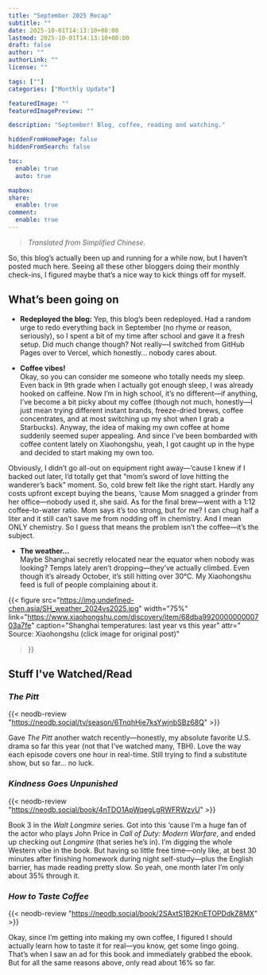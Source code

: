 ```yaml
---
title: "September 2025 Recap"
subtitle: ""
date: 2025-10-01T14:13:10+08:00
lastmod: 2025-10-01T14:13:10+08:00
draft: false
author: ""
authorLink: ""
license: ""

tags: [""]
categories: ["Monthly Update"]

featuredImage: ""
featuredImagePreview: ""

description: "September! Blog, coffee, reading and watching."

hiddenFromHomePage: false
hiddenFromSearch: false

toc:
  enable: true
  auto: true

mapbox:
share:
  enable: true
comment:
  enable: true
---
```


> *Translated from Simplified Chinese.*

So, this blog’s actually been up and running for a while now, but I haven’t posted much here. Seeing all these other bloggers doing their monthly check-ins, I figured maybe that’s a nice way to kick things off for myself.

## What’s been going on

- **Redeployed the blog:** Yep, this blog’s been redeployed. Had a random urge to redo everything back in September (no rhyme or reason, seriously), so I spent a bit of my time after school and gave it a fresh setup. Did much change though? Not really—I switched from GitHub Pages over to Vercel, which honestly... nobody cares about.

- **Coffee vibes!**</br>
Okay, so you can consider me someone who totally needs my sleep. Even back in 9th grade when I actually got enough sleep, I was already hooked on caffeine. Now I’m in high school, it’s no different—if anything, I’ve become a bit picky about my coffee (though not much, honestly—I just mean trying different instant brands, freeze-dried brews, coffee concentrates, and at most switching up my shot when I grab a Starbucks). Anyway, the idea of making my own coffee at home suddenly seemed super appealing. And since I've been bombarded with coffee content lately on Xiaohongshu, yeah, I got caught up in the hype and decided to start making my own too.

Obviously, I didn’t go all-out on equipment right away—‘cause I knew if I backed out later, I’d totally get that “mom’s sword of love hitting the wanderer’s back” moment. So, cold brew felt like the right start. Hardly any costs upfront except buying the beans, ‘cause Mom snagged a grinder from her office—nobody used it, she said. As for the final brew—went with a 1:12 coffee-to-water ratio. Mom says it’s too strong, but for me? I can chug half a liter and it still can’t save me from nodding off in chemistry. And I mean ONLY chemistry. So I guess that means the problem isn’t the coffee—it’s the subject.

- **The weather…**</br>
Maybe Shanghai secretly relocated near the equator when nobody was looking? Temps lately aren’t dropping—they’ve actually climbed. Even though it’s already October, it’s still hitting over 30℃. My Xiaohongshu feed is full of people complaining about it.

{{< figure
src="https://img.undefined-chen.asia/SH_weather_2024vs2025.jpg"
width="75%"
link="https://www.xiaohongshu.com/discovery/item/68dba992000000000703a7fe"
caption="Shanghai temperatures: last year vs this year"
attr="</br>Source: Xiaohongshu (click image for original post)"
>}}

## Stuff I've Watched/Read

### *The Pitt*

{{< neodb-review "https://neodb.social/tv/season/6TnqhHje7ksYwjnbSBz68Q" >}}

Gave *The Pitt* another watch recently—honestly, my absolute favorite U.S. drama so far this year (not that I’ve watched many, TBH). Love the way each episode covers one hour in real-time. Still trying to find a substitute show, but so far... no luck.

### *Kindness Goes Unpunished*

{{< neodb-review "https://neodb.social/book/4nTDO1ApWqegLgRWFRWzvU" >}}

Book 3 in the *Walt Longmire* series. Got into this ‘cause I’m a huge fan of the actor who plays John Price in *Call of Duty: Modern Warfare*, and ended up checking out *Longmire* (that series he’s in). I’m digging the whole Western vibe in the book. But having so little free time—only like, at best 30 minutes after finishing homework during night self-study—plus the English barrier, has made reading pretty slow. So yeah, one month later I’m only about 35% through it.

### *How to Taste Coffee*

{{< neodb-review "https://neodb.social/book/2SAxtS1B2KnETOPDdkZ8MX" >}}

Okay, since I’m getting into making my own coffee, I figured I should actually learn how to taste it for real—you know, get some lingo going. That’s when I saw an ad for this book and immediately grabbed the ebook. But for all the same reasons above, only read about 16% so far.